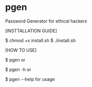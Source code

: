 # pgen
Password Generator for ethical hackers

[INSTTALLATION GUIDE]

$ chmod +x install.sh
$ ./install.sh


[HOW TO USE]

$ pgen
or

$ pgen -h
or

$ pgen --help for usage
